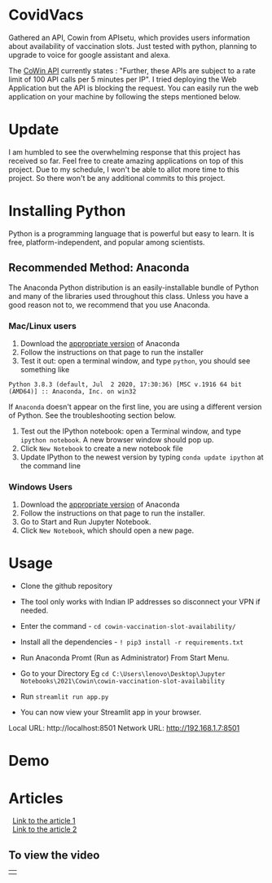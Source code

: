 # CovidVacs

Gathered an API, Cowin from APIsetu, which provides users information about availability of vaccination slots. Just tested with python, planning to upgrade to voice for google assistant and alexa.

The [CoWin API](https://apisetu.gov.in/public/marketplace/api/cowin) currently states : "Further, these APIs are subject to a rate limit of 100 API calls per 5 minutes per IP". I tried deploying the Web Application but the API is blocking the request. You can easily run the web application on your machine by following the steps mentioned below.
&nbsp;

# Update

I am humbled to see the overwhelming response that this project has received so far. Feel free to create amazing applications on top of this project. Due to my schedule, I won't be able to allot more time to this project. So there won't be any additional commits to this project.

# Installing Python

Python is a programming language that is powerful but easy to learn. It is free, platform-independent, and popular among scientists.

## Recommended Method: Anaconda

The Anaconda Python distribution is an easily-installable bundle of Python and many of the libraries used throughout this class. Unless you have a good reason not to, we recommend that you use Anaconda.

### Mac/Linux users

1. Download the [appropriate version](https://www.anaconda.com/products/individual) of Anaconda
2. Follow the instructions on that page to run the installer
3. Test it out: open a terminal window, and type `python`, you should see something like

```
Python 3.8.3 (default, Jul  2 2020, 17:30:36) [MSC v.1916 64 bit (AMD64)] :: Anaconda, Inc. on win32
```

If `Anaconda` doesn't appear on the first line, you are using a different version of Python. See the troubleshooting section below.

1. Test out the IPython notebook: open a Terminal window, and type `ipython notebook`. A new browser window should pop up.
2. Click `New Notebook` to create a new notebook file
3. Update IPython to the newest version by typing `conda update ipython` at the command line

### Windows Users

1. Download the [appropriate version](https://www.anaconda.com/products/individual) of Anaconda
2. Follow the instructions on that page to run the installer.
3. Go to Start and Run Jupyter Notebook.
4. Click `New Notebook`, which should open a new page.

# Usage

- Clone the github repository
- The tool only works with Indian IP addresses so disconnect your VPN if needed.
- Enter the command - `cd cowin-vaccination-slot-availability/`
- Install all the dependencies - `! pip3 install -r requirements.txt`
- Run Anaconda Promt (Run as Administrator) From Start Menu.
- Go to your Directory Eg `cd C:\Users\lenovo\Desktop\Jupyter Notebooks\2021\Cowin\cowin-vaccination-slot-availability`
- Run `streamlit run app.py`

- You can now view your Streamlit app in your browser.

Local URL: http://localhost:8501
Network URL: http://192.168.1.7:8501

# Demo

# Articles

&nbsp;
[Link to the article 1](https://analyticsindiamag.com/data-scientist-creates-python-script-to-track-available-slots-for-covid-vaccinations/)  
&nbsp;
[Link to the article 2](https://yourstory.com/2021/05/paytm-launches-covid-19-vaccine-finder-tracks-slot-availability/amp)

## To view the video

<table>
   <tr>
      <td><a href="https://www.youtube.com/watch?v=o4C6ZCv4mRg" target="_blank"></a></td>
   </tr>
</table>
